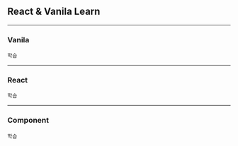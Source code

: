 ## React & Vanila Learn

---

### Vanila

```
학습
```

---

### React

```
학습
```

---

### Component

```
학습
```